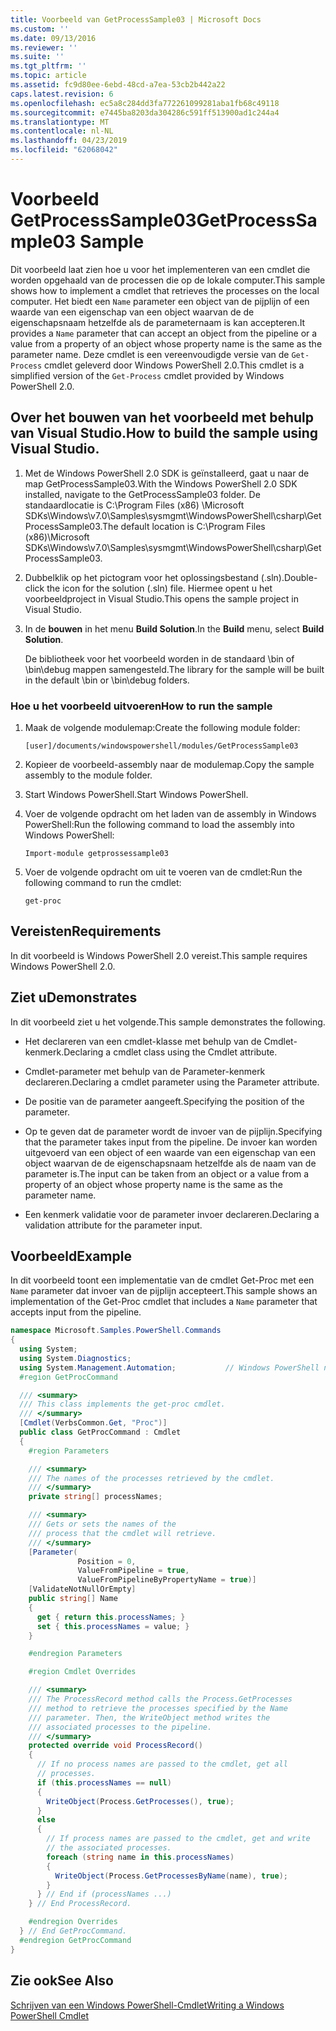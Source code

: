 ```yaml
---
title: Voorbeeld van GetProcessSample03 | Microsoft Docs
ms.custom: ''
ms.date: 09/13/2016
ms.reviewer: ''
ms.suite: ''
ms.tgt_pltfrm: ''
ms.topic: article
ms.assetid: fc9d80ee-6ebd-48cd-a7ea-53cb2b442a22
caps.latest.revision: 6
ms.openlocfilehash: ec5a8c284dd3fa772261099281aba1fb68c49118
ms.sourcegitcommit: e7445ba8203da304286c591ff513900ad1c244a4
ms.translationtype: MT
ms.contentlocale: nl-NL
ms.lasthandoff: 04/23/2019
ms.locfileid: "62068042"
---
```

# <a name="getprocesssample03-sample"></a><span data-ttu-id="aaa95-102">Voorbeeld GetProcessSample03</span><span class="sxs-lookup"><span data-stu-id="aaa95-102">GetProcessSample03 Sample</span></span>

<span data-ttu-id="aaa95-103">Dit voorbeeld laat zien hoe u voor het implementeren van een cmdlet die worden opgehaald van de processen die op de lokale computer.</span><span class="sxs-lookup"><span data-stu-id="aaa95-103">This sample shows how to implement a cmdlet that retrieves the processes on the local computer.</span></span> <span data-ttu-id="aaa95-104">Het biedt een `Name` parameter een object van de pijplijn of een waarde van een eigenschap van een object waarvan de de eigenschapsnaam hetzelfde als de parameternaam is kan accepteren.</span><span class="sxs-lookup"><span data-stu-id="aaa95-104">It provides a `Name` parameter that can accept an object from the pipeline or a value from a property of an object whose property name is the same as the parameter name.</span></span> <span data-ttu-id="aaa95-105">Deze cmdlet is een vereenvoudigde versie van de `Get-Process` cmdlet geleverd door Windows PowerShell 2.0.</span><span class="sxs-lookup"><span data-stu-id="aaa95-105">This cmdlet is a simplified version of the `Get-Process` cmdlet provided by Windows PowerShell 2.0.</span></span>

## <a name="how-to-build-the-sample-using-visual-studio"></a><span data-ttu-id="aaa95-106">Over het bouwen van het voorbeeld met behulp van Visual Studio.</span><span class="sxs-lookup"><span data-stu-id="aaa95-106">How to build the sample using Visual Studio.</span></span>

1. <span data-ttu-id="aaa95-107">Met de Windows PowerShell 2.0 SDK is geïnstalleerd, gaat u naar de map GetProcessSample03.</span><span class="sxs-lookup"><span data-stu-id="aaa95-107">With the Windows PowerShell 2.0 SDK installed, navigate to the GetProcessSample03 folder.</span></span> <span data-ttu-id="aaa95-108">De standaardlocatie is C:\Program Files (x86) \Microsoft SDKs\Windows\v7.0\Samples\sysmgmt\WindowsPowerShell\csharp\GetProcessSample03.</span><span class="sxs-lookup"><span data-stu-id="aaa95-108">The default location is C:\Program Files (x86)\Microsoft SDKs\Windows\v7.0\Samples\sysmgmt\WindowsPowerShell\csharp\GetProcessSample03.</span></span>

2. <span data-ttu-id="aaa95-109">Dubbelklik op het pictogram voor het oplossingsbestand (.sln).</span><span class="sxs-lookup"><span data-stu-id="aaa95-109">Double-click the icon for the solution (.sln) file.</span></span> <span data-ttu-id="aaa95-110">Hiermee opent u het voorbeeldproject in Visual Studio.</span><span class="sxs-lookup"><span data-stu-id="aaa95-110">This opens the sample project in Visual Studio.</span></span>

3. <span data-ttu-id="aaa95-111">In de **bouwen** in het menu **Build Solution**.</span><span class="sxs-lookup"><span data-stu-id="aaa95-111">In the **Build** menu, select **Build Solution**.</span></span>

    <span data-ttu-id="aaa95-112">De bibliotheek voor het voorbeeld worden in de standaard \bin of \bin\debug mappen samengesteld.</span><span class="sxs-lookup"><span data-stu-id="aaa95-112">The library for the sample will be built in the default \bin or \bin\debug folders.</span></span>

### <a name="how-to-run-the-sample"></a><span data-ttu-id="aaa95-113">Hoe u het voorbeeld uitvoeren</span><span class="sxs-lookup"><span data-stu-id="aaa95-113">How to run the sample</span></span>

1. <span data-ttu-id="aaa95-114">Maak de volgende modulemap:</span><span class="sxs-lookup"><span data-stu-id="aaa95-114">Create the following module folder:</span></span>

    `[user]/documents/windowspowershell/modules/GetProcessSample03`

2. <span data-ttu-id="aaa95-115">Kopieer de voorbeeld-assembly naar de modulemap.</span><span class="sxs-lookup"><span data-stu-id="aaa95-115">Copy the sample assembly to the module folder.</span></span>

3. <span data-ttu-id="aaa95-116">Start Windows PowerShell.</span><span class="sxs-lookup"><span data-stu-id="aaa95-116">Start Windows PowerShell.</span></span>

4. <span data-ttu-id="aaa95-117">Voer de volgende opdracht om het laden van de assembly in Windows PowerShell:</span><span class="sxs-lookup"><span data-stu-id="aaa95-117">Run the following command to load the assembly into Windows PowerShell:</span></span>

    `Import-module getprossessample03`

5. <span data-ttu-id="aaa95-118">Voer de volgende opdracht om uit te voeren van de cmdlet:</span><span class="sxs-lookup"><span data-stu-id="aaa95-118">Run the following command to run the cmdlet:</span></span>

    `get-proc`

## <a name="requirements"></a><span data-ttu-id="aaa95-119">Vereisten</span><span class="sxs-lookup"><span data-stu-id="aaa95-119">Requirements</span></span>

<span data-ttu-id="aaa95-120">In dit voorbeeld is Windows PowerShell 2.0 vereist.</span><span class="sxs-lookup"><span data-stu-id="aaa95-120">This sample requires Windows PowerShell 2.0.</span></span>

## <a name="demonstrates"></a><span data-ttu-id="aaa95-121">Ziet u</span><span class="sxs-lookup"><span data-stu-id="aaa95-121">Demonstrates</span></span>

<span data-ttu-id="aaa95-122">In dit voorbeeld ziet u het volgende.</span><span class="sxs-lookup"><span data-stu-id="aaa95-122">This sample demonstrates the following.</span></span>

- <span data-ttu-id="aaa95-123">Het declareren van een cmdlet-klasse met behulp van de Cmdlet-kenmerk.</span><span class="sxs-lookup"><span data-stu-id="aaa95-123">Declaring a cmdlet class using the Cmdlet attribute.</span></span>

- <span data-ttu-id="aaa95-124">Cmdlet-parameter met behulp van de Parameter-kenmerk declareren.</span><span class="sxs-lookup"><span data-stu-id="aaa95-124">Declaring a cmdlet parameter using the Parameter attribute.</span></span>

- <span data-ttu-id="aaa95-125">De positie van de parameter aangeeft.</span><span class="sxs-lookup"><span data-stu-id="aaa95-125">Specifying the position of the parameter.</span></span>

- <span data-ttu-id="aaa95-126">Op te geven dat de parameter wordt de invoer van de pijplijn.</span><span class="sxs-lookup"><span data-stu-id="aaa95-126">Specifying that the parameter takes input from the pipeline.</span></span> <span data-ttu-id="aaa95-127">De invoer kan worden uitgevoerd van een object of een waarde van een eigenschap van een object waarvan de de eigenschapsnaam hetzelfde als de naam van de parameter is.</span><span class="sxs-lookup"><span data-stu-id="aaa95-127">The input can be taken from an object or a value from a property of an object whose property name is the same as the parameter name.</span></span>

- <span data-ttu-id="aaa95-128">Een kenmerk validatie voor de parameter invoer declareren.</span><span class="sxs-lookup"><span data-stu-id="aaa95-128">Declaring a validation attribute for the parameter input.</span></span>

## <a name="example"></a><span data-ttu-id="aaa95-129">Voorbeeld</span><span class="sxs-lookup"><span data-stu-id="aaa95-129">Example</span></span>

<span data-ttu-id="aaa95-130">In dit voorbeeld toont een implementatie van de cmdlet Get-Proc met een `Name` parameter dat invoer van de pijplijn accepteert.</span><span class="sxs-lookup"><span data-stu-id="aaa95-130">This sample shows an implementation of the Get-Proc cmdlet that includes a `Name` parameter that accepts input from the pipeline.</span></span>

```csharp
namespace Microsoft.Samples.PowerShell.Commands
{
  using System;
  using System.Diagnostics;
  using System.Management.Automation;           // Windows PowerShell namespace
  #region GetProcCommand

  /// <summary>
  /// This class implements the get-proc cmdlet.
  /// </summary>
  [Cmdlet(VerbsCommon.Get, "Proc")]
  public class GetProcCommand : Cmdlet
  {
    #region Parameters

    /// <summary>
    /// The names of the processes retrieved by the cmdlet.
    /// </summary>
    private string[] processNames;

    /// <summary>
    /// Gets or sets the names of the
    /// process that the cmdlet will retrieve.
    /// </summary>
    [Parameter(
               Position = 0,
               ValueFromPipeline = true,
               ValueFromPipelineByPropertyName = true)]
    [ValidateNotNullOrEmpty]
    public string[] Name
    {
      get { return this.processNames; }
      set { this.processNames = value; }
    }

    #endregion Parameters

    #region Cmdlet Overrides

    /// <summary>
    /// The ProcessRecord method calls the Process.GetProcesses
    /// method to retrieve the processes specified by the Name
    /// parameter. Then, the WriteObject method writes the
    /// associated processes to the pipeline.
    /// </summary>
    protected override void ProcessRecord()
    {
      // If no process names are passed to the cmdlet, get all
      // processes.
      if (this.processNames == null)
      {
        WriteObject(Process.GetProcesses(), true);
      }
      else
      {
        // If process names are passed to the cmdlet, get and write
        // the associated processes.
        foreach (string name in this.processNames)
        {
          WriteObject(Process.GetProcessesByName(name), true);
        }
      } // End if (processNames ...)
    } // End ProcessRecord.

    #endregion Overrides
  } // End GetProcCommand.
  #endregion GetProcCommand
}
```

## <a name="see-also"></a><span data-ttu-id="aaa95-131">Zie ook</span><span class="sxs-lookup"><span data-stu-id="aaa95-131">See Also</span></span>

[<span data-ttu-id="aaa95-132">Schrijven van een Windows PowerShell-Cmdlet</span><span class="sxs-lookup"><span data-stu-id="aaa95-132">Writing a Windows PowerShell Cmdlet</span></span>](./writing-a-windows-powershell-cmdlet.md)
